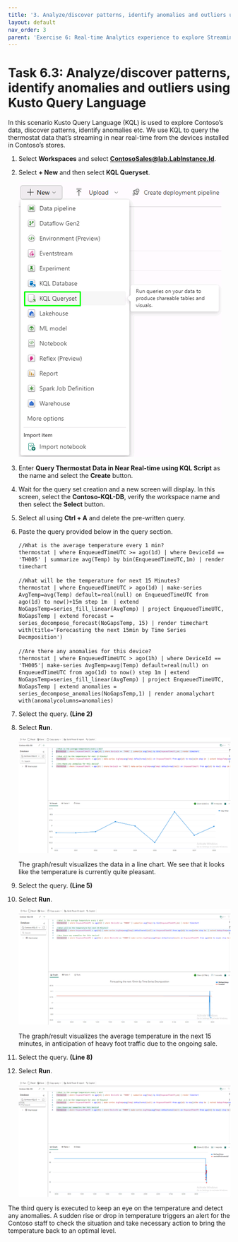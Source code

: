 ```yaml
---
title: '3. Analyze/discover patterns, identify anomalies and outliers using Kusto Query Language'
layout: default
nav_order: 3
parent: 'Exercise 6: Real-time Analytics experience to explore Streaming data using KQL DB'
---
```



# Task 6.3: Analyze/discover patterns, identify anomalies and outliers using Kusto Query Language

In this scenario Kusto Query Language (KQL) is used to explore Contoso’s data, discover patterns, identify anomalies etc. 
We use KQL to query the thermostat data that’s streaming in near real-time from the devices installed in Contoso’s stores.

1. Select **Workspaces** and select **ContosoSales@lab.LabInstance.Id**.

2. Select **+ New** and then select **KQL Queryset**.

	![74avjs6q.png](../media/instructions249094/74avjs6q.png)

3. Enter **Query Thermostat Data in Near Real-time using KQL Script** as the name and select the **Create** button.

4. Wait for the query set creation and a new screen will display. In this screen, select the **Contoso-KQL-DB**, verify the workspace name and then select the **Select** button.

5. Select all using **Ctrl + A** and delete the pre-written query.

6. Paste the query provided below in the query section.

	```
	//What is the average temperature every 1 min?
	thermostat | where EnqueuedTimeUTC >= ago(1d) | where DeviceId == 'TH005' | summarize avg(Temp) by bin(EnqueuedTimeUTC,1m) | render timechart 

	//What will be the temperature for next 15 Minutes?
	thermostat | where EnqueuedTimeUTC > ago(1d) | make-series AvgTemp=avg(Temp) default=real(null) on EnqueuedTimeUTC from ago(1d) to now()+15m step 1m  | extend NoGapsTemp=series_fill_linear(AvgTemp) | project EnqueuedTimeUTC, NoGapsTemp | extend forecast = series_decompose_forecast(NoGapsTemp, 15) | render timechart with(title='Forecasting the next 15min by Time Series Decmposition')

	//Are there any anomalies for this device?
	thermostat | where EnqueuedTimeUTC > ago(1h) | where DeviceId == 'TH005'| make-series AvgTemp=avg(Temp) default=real(null) on EnqueuedTimeUTC from ago(1d) to now() step 1m | extend NoGapsTemp=series_fill_linear(AvgTemp) | project EnqueuedTimeUTC, NoGapsTemp | extend anomalies = series_decompose_anomalies(NoGapsTemp,1) | render anomalychart with(anomalycolumns=anomalies)

	```

7. Select the query. **(Line 2)**

8. Select **Run**.

	![x9e8ndqe.png](../media/instructions249094/x9e8ndqe.png)

	The graph/result visualizes the data in a line chart. We see that it looks like the temperature is currently quite pleasant.

9. Select the query. **(Line 5)**

10. Select **Run**.

	![jw0pxwv3.png](../media/instructions249094/jw0pxwv3.png)

	The graph/result visualizes the average temperature in the next 15 minutes, in anticipation of heavy foot traffic due to the ongoing sale. 

11. Select the query. **(Line 8)**

12. Select **Run**.

	![qu1ki8rb.png](../media/instructions249094/qu1ki8rb.png)


The third query is executed to keep an eye on the temperature and detect any anomalies. 
A sudden rise or drop in temperature triggers an alert for the Contoso staff to check the situation and take necessary action to bring the temperature back to an optimal level.
